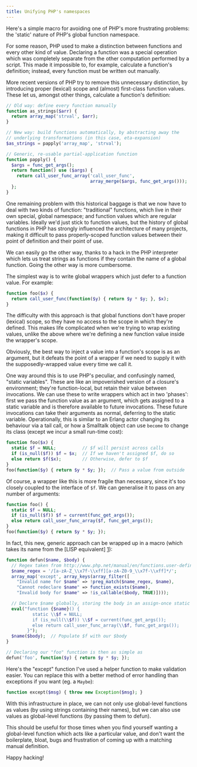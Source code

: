 ```yaml
---
title: Unifying PHP's namespaces
---
```

Here's a simple macro for avoiding one of PHP's more frustrating problems: the 'static' nature of PHP's global function namespace.

For some reason, PHP used to make a distinction between functions and every other kind of value. Declaring a function was a special operation which was completely separate from the other computation performed by a script. This made it impossible to, for example, calculate a function's definition; instead, every function must be written out manually.

More recent versions of PHP try to remove this unnecessary distinction, by introducing proper (lexical) scope and (almost) first-class function values. These let us, amongst other things, calculate a function's definition:

```php
// Old way: define every function manually
function as_strings($arr) {
  return array_map('strval', $arr);
}

// New way: build functions automatically, by abstracting away the
// underlying transformations (in this case, eta-expansion)
$as_strings = papply('array_map', 'strval');

// Generic, re-usable partial-application function
function papply() {
  $args = func_get_args();
  return function() use ($args) {
    return call_user_func_array('call_user_func',
                                array_merge($args, func_get_args()));
  };
}
```

One remaining problem with this historical baggage is that we now have to deal with two kinds of function: "traditional" functions, which live in their own special, global namespace; and function values which are regular variables. Ideally we'd just stick to function values, but the history of global functions in PHP has strongly influenced the architecture of many projects, making it difficult to pass properly-scoped function values between their point of definition and their point of use.

We can easily go the other way, thanks to a hack in the PHP interpreter which lets us treat strings as functions if they contain the name of a global function. Going the other way is more cumbersome.

The simplest way is to write global wrappers which just defer to a function value. For example:

```php
function foo($x) {
  return call_user_func(function($y) { return $y * $y; }, $x);
}
```

The difficulty with this approach is that global functions don't have proper (lexical) scope, so they have no access to the scope in which they're defined. This makes life complicated when we're trying to wrap existing values, unlike the above where we're defining a new function value inside the wrapper's scope.

Obviously, the best way to inject a value into a function's scope is as an argument, but it defeats the point of a wrapper if we need to supply it with the supposedly-wrapped value every time we call it.

One way around this is to use PHP's peculiar, and confusingly named, "static variables". These are like an impoverished version of a closure's environment; they're function-local, but retain their value between invocations. We can use these to write wrappers which act in two 'phases': first we pass the function value as an argument, which gets assigned to a static variable and is therefore available to future invocations. These future invocations can take their arguments as normal, deferring to the static variable. Operationally, this is similar to an Erlang actor changing its behaviour via a tail call, or how a Smalltalk object can use `become` to change its class (except we incur a small run-time cost):

```php
function foo($x) {
  static $f = NULL;          // $f will persist across calls
  if (is_null($f)) $f = $x;  // If we haven't assigned $f, do so
  else return $f($x);        // Otherwise, defer to $f
}
foo(function($y) { return $y * $y; });  // Pass a value from outside
```

Of course, a wrapper like this is more fragile than necessary, since it's too closely coupled to the interface of `$f`. We can generalise it to pass on any number of arguments:

```php
function foo() {
  static $f = NULL;
  if (is_null($f)) $f = current(func_get_args());
  else return call_user_func_array($f, func_get_args());
}
foo(function($y) { return $y * $y; });
```

In fact, this new, generic approach can be wrapped up in a macro (which takes its name from the [LISP equivalent] [1]):

[1]: http://en.wikipedia.org/wiki/Defun

```php
function defun($name, $body) {
  // Regex taken from http://www.php.net/manual/en/functions.user-defined.php
  $name_regex = '/[a-zA-Z_\\x7f-\\xff][a-zA-Z0-9_\\x7f-\\xff]*/';
  array_map('except', array_keys(array_filter([
    "Invalid name for $name" => !preg_match($name_regex, $name),
    "Cannot redeclare $name" => function_exists($name),
    "Invalid body for $name" => !is_callable($body, TRUE)])));

  // Declare $name globally, storing the body in an assign-once static variable
  eval("function {$name}() {
          static \\$f = NULL;
          if (is_null(\\$f)) \\$f = current(func_get_args());
          else return call_user_func_array(\\$f, func_get_args());
        }");
  $name($body);  // Populate $f with our $body
}

// Declaring our "foo" function is then as simple as
defun('foo', function($y) { return $y * $y; });
```

Here's the "except" function I've used a helper function to make validation easier. You can replace this with a better method of error handling than exceptions if you want (eg. a `Maybe`):

```php
function except($msg) { throw new Exception($msg); }
```

With this infrastructure in place, we can not only use global-level functions as values (by using strings containing their names), but we can also use values as global-level functions (by passing them to defun).

This should be useful for those times when you find yourself wanting a global-level function which acts like a particular value, and don't want the boilerplate, bloat, bugs and frustration of coming up with a matching manual definition.

Happy hacking!
